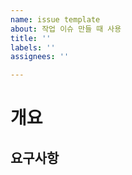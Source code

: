```yaml
---
name: issue template
about: 작업 이슈 만들 때 사용
title: ''
labels: ''
assignees: ''

---
```


# 개요

## 요구사항
